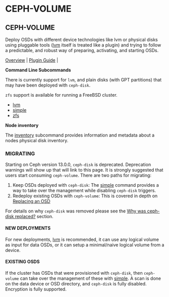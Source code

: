 # CEPH-VOLUME

## CEPH-VOLUME

Deploy OSDs with different device technologies like lvm or physical disks using pluggable tools \([lvm](https://docs.ceph.com/docs/nautilus/ceph-volume/lvm/) itself is treated like a plugin\) and trying to follow a predictable, and robust way of preparing, activating, and starting OSDs.

[Overview](https://docs.ceph.com/docs/nautilus/ceph-volume/intro/#ceph-volume-overview) \| [Plugin Guide](https://docs.ceph.com/docs/nautilus/dev/ceph-volume/plugins/#ceph-volume-plugins) \|

**Command Line Subcommands**

There is currently support for `lvm`, and plain disks \(with GPT partitions\) that may have been deployed with `ceph-disk`.

`zfs` support is available for running a FreeBSD cluster.

* [lvm](https://docs.ceph.com/docs/nautilus/ceph-volume/lvm/#ceph-volume-lvm)
* [simple](https://docs.ceph.com/docs/nautilus/ceph-volume/simple/#ceph-volume-simple)
* [zfs](https://docs.ceph.com/docs/nautilus/ceph-volume/zfs/#ceph-volume-zfs)

**Node inventory**

The [inventory](https://docs.ceph.com/docs/nautilus/ceph-volume/inventory/#ceph-volume-inventory) subcommand provides information and metadata about a nodes physical disk inventory.

### MIGRATING

Starting on Ceph version 13.0.0, `ceph-disk` is deprecated. Deprecation warnings will show up that will link to this page. It is strongly suggested that users start consuming `ceph-volume`. There are two paths for migrating:

1. Keep OSDs deployed with `ceph-disk`: The [simple](https://docs.ceph.com/docs/nautilus/ceph-volume/simple/#ceph-volume-simple) command provides a way to take over the management while disabling `ceph-disk` triggers.
2. Redeploy existing OSDs with `ceph-volume`: This is covered in depth on [Replacing an OSD](https://docs.ceph.com/docs/nautilus/rados/operations/add-or-rm-osds/#rados-replacing-an-osd)

For details on why `ceph-disk` was removed please see the [Why was ceph-disk replaced?](https://docs.ceph.com/docs/nautilus/ceph-volume/intro/#ceph-disk-replaced) section.

#### NEW DEPLOYMENTS

For new deployments, [lvm](https://docs.ceph.com/docs/nautilus/ceph-volume/lvm/#ceph-volume-lvm) is recommended, it can use any logical volume as input for data OSDs, or it can setup a minimal/naive logical volume from a device.

#### EXISTING OSDS

If the cluster has OSDs that were provisioned with `ceph-disk`, then `ceph-volume` can take over the management of these with [simple](https://docs.ceph.com/docs/nautilus/ceph-volume/simple/#ceph-volume-simple). A scan is done on the data device or OSD directory, and `ceph-disk` is fully disabled. Encryption is fully supported.

